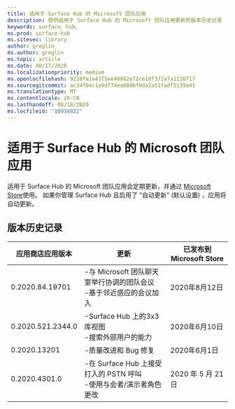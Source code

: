 ```yaml
---
title: 适用于 Surface Hub 的 Microsoft 团队应用
description: 提供适用于 Surface Hub 的 Microsoft 团队应用更新的版本历史记录
keywords: surface、hub、
ms.prod: surface-hub
ms.sitesec: library
author: greglin
ms.author: greglin
ms.topic: article
ms.date: 08/17/2020
ms.localizationpriority: medium
ms.openlocfilehash: 9220fa1a43f5ee40862ef2ce18f372a7a1126f17
ms.sourcegitcommit: ac34f0ec1a9df74ea688bf0da2a51fadf5139a41
ms.translationtype: MT
ms.contentlocale: zh-CN
ms.lasthandoff: 08/18/2020
ms.locfileid: "10934822"
---
```

# 适用于 Surface Hub 的 Microsoft 团队应用 

适用于 Surface Hub 的 Microsoft 团队应用会定期更新，并通过 [Microsoft Store](https://www.microsoft.com/store/apps/windows)使用。 如果你管理 Surface Hub 且启用了 "自动更新" (默认设置) ，应用将自动更新。
 

## 版本历史记录
| 应用商店应用版本 | 更新                                                                                         | 已发布到 Microsoft Store |
| --------------------- | --------------------------------------------------------------------------------------------------- | -------------------------------- |
| 0.2020.84.19701       | -与 Microsoft 团队聊天室举行协调的团队会议 <br> -基于邻近感应的会议加入                            | 2020年8月12日<br>            |
| 0.2020.521.2344.0     | -Surface Hub 上的3x3 库视图<br>-搜索外部用户的能力                         | 2020年6月10日<br>            |
| 0.2020.13201          | -质量改进和 Bug 修复                                                                | 2020年6月1日<br>          |
| 0.2020.4301.0         | -在 Surface Hub 上接受打入的 PSTN 呼叫<br>-使用与会者/演示者角色更改            | 2020 年 5 月 21 日                     |
